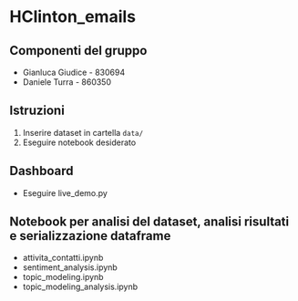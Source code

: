 # HClinton_emails

## Componenti del gruppo
- Gianluca Giudice - 830694
- Daniele Turra - 860350

## Istruzioni
1. Inserire dataset in cartella `data/`
2. Eseguire notebook desiderato

## Dashboard
- Eseguire live_demo.py

## Notebook per analisi del dataset, analisi risultati e serializzazione dataframe
- attivita_contatti.ipynb
- sentiment_analysis.ipynb
- topic_modeling.ipynb
- topic_modeling_analysis.ipynb
